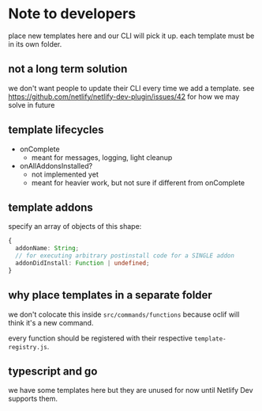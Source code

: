 <!-- eslint-disable -->
# Note to developers

place new templates here and our CLI will pick it up. each template must be in its own folder.

## not a long term solution

we don't want people to update their CLI every time we add a template. see
https://github.com/netlify/netlify-dev-plugin/issues/42 for how we may solve in future

## template lifecycles

- onComplete
  - meant for messages, logging, light cleanup
- onAllAddonsInstalled?
  - not implemented yet
  - meant for heavier work, but not sure if different from onComplete

## template addons

specify an array of objects of this shape:

```ts
{
  addonName: String;
  // for executing arbitrary postinstall code for a SINGLE addon
  addonDidInstall: Function | undefined;
}
```

## why place templates in a separate folder

we don't colocate this inside `src/commands/functions` because oclif will think it's a new command.

every function should be registered with their respective `template-registry.js`.

## typescript and go

we have some templates here but they are unused for now until Netlify Dev supports them.
